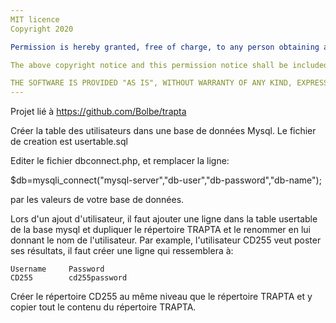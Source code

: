 ```yaml
---
MIT licence
Copyright 2020

Permission is hereby granted, free of charge, to any person obtaining a copy of this software and associated documentation files (the "Software"), to deal in the Software without restriction, including without limitation the rights to use, copy, modify, merge, publish, distribute, sublicense, and/or sell copies of the Software, and to permit persons to whom the Software is furnished to do so, subject to the following conditions:

The above copyright notice and this permission notice shall be included in all copies or substantial portions of the Software.

THE SOFTWARE IS PROVIDED "AS IS", WITHOUT WARRANTY OF ANY KIND, EXPRESS OR IMPLIED, INCLUDING BUT NOT LIMITED TO THE WARRANTIES OF MERCHANTABILITY, FITNESS FOR A PARTICULAR PURPOSE AND NONINFRINGEMENT. IN NO EVENT SHALL THE AUTHORS OR COPYRIGHT HOLDERS BE LIABLE FOR ANY CLAIM, DAMAGES OR OTHER LIABILITY, WHETHER IN AN ACTION OF CONTRACT, TORT OR OTHERWISE, ARISING FROM, OUT OF OR IN CONNECTION WITH THE SOFTWARE OR THE USE OR OTHER DEALINGS IN THE SOFTWARE.
---
```


Projet lié à https://github.com/Bolbe/trapta

Créer la table des utilisateurs dans une base de données Mysql. Le fichier de creation est usertable.sql

Editer le fichier dbconnect.php, et remplacer la ligne:

$db=mysqli_connect("mysql-server","db-user","db-password","db-name");

par les valeurs de votre base de données.

Lors d'un ajout d'utilisateur, il faut ajouter une ligne dans la table usertable de la base mysql et dupliquer le répertoire TRAPTA et le renommer en lui donnant le nom de l'utilisateur. Par example, l'utilisateur CD255 veut poster ses résultats, il faut créer une ligne qui ressemblera à:

```
Username     Password  
CD255        cd255password 
```

Créer le répertoire CD255 au même niveau que le répertoire TRAPTA et y copier tout le contenu du répertoire TRAPTA.
